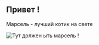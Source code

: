 ## Привет !

Марсель - лучший котик на свете 

![Тут должен ыть марсель !](photo_2024-02-02_18-39-58.jpg)